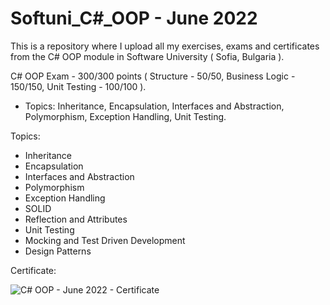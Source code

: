 # Softuni_C#_OOP - June 2022
This is a repository where I upload all my exercises, exams and certificates from the C# OOP module in Software University ( Sofia, Bulgaria ).

C# OOP Exam - 300/300 points ( Structure - 50/50, Business Logic - 150/150, Unit Testing - 100/100 ).

- Topics: Inheritance, Encapsulation, Interfaces and Abstraction, Polymorphism, Exception Handling, Unit Testing.

Topics:

- Inheritance
- Encapsulation
- Interfaces and Abstraction
- Polymorphism
- Exception Handling
- SOLID
- Reflection and Attributes
- Unit Testing
- Mocking and Test Driven Development
- Design Patterns

Certificate:

![C# OOP - June 2022 - Certificate](https://user-images.githubusercontent.com/72508846/186151784-99556cbf-06bf-4806-be61-289188328f43.jpeg)
